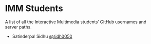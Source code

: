 # IMM Students

A list of all the Interactive Multimedia students’ GitHub usernames and server paths.

- Satinderpal Sidhu [@sidh0050](https://github.com/sidh0050/)
